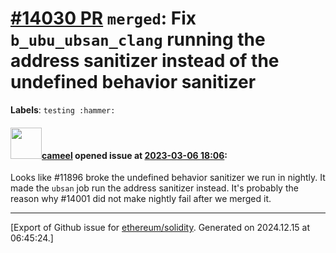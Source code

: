 # [\#14030 PR](https://github.com/ethereum/solidity/pull/14030) `merged`: Fix `b_ubu_ubsan_clang` running the address sanitizer instead of the undefined behavior sanitizer
**Labels**: `testing :hammer:`


#### <img src="https://avatars.githubusercontent.com/u/137030?v=4" width="50">[cameel](https://github.com/cameel) opened issue at [2023-03-06 18:06](https://github.com/ethereum/solidity/pull/14030):

Looks like #11896 broke the undefined behavior sanitizer we run in nightly. It made the `ubsan` job run the address sanitizer instead. It's probably the reason why #14001 did not make nightly fail after we merged it.




-------------------------------------------------------------------------------



[Export of Github issue for [ethereum/solidity](https://github.com/ethereum/solidity). Generated on 2024.12.15 at 06:45:24.]
